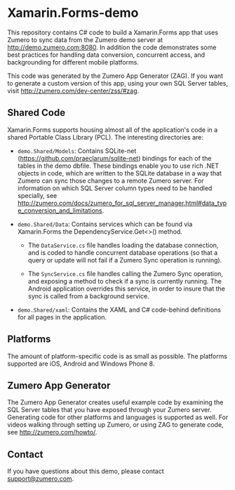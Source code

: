 Xamarin.Forms-demo
==================

This repository contains C# code to build a Xamarin.Forms app that 
uses Zumero to sync data from the Zumero demo server at 
http://demo.zumero.com:8080.  In addition the code demonstrates some
best practices for handling data conversion, concurrent access, and 
backgrounding for different mobile platforms.

This code was generated by the Zumero App Generator (ZAG). If you 
want to generate a custom version of this app, using your own SQL 
Server tables, visit http://zumero.com/dev-center/zss/#zag.

Shared Code
----

Xamarin.Forms supports housing almost all of the application's code in
a shared Portable Class Library (PCL). The interesting directories are:

 - `demo.Shared/Models`: Contains SQLite-net (https://github.com/praeclarum/sqlite-net)
bindings for each of the tables in the demo dbfile. These bindings enable you to 
use rich .NET objects in code, which are written to the SQLite database in a way 
that Zumero can sync those changes to a remote Zumero server. For information on 
which SQL Server column types need to be handled specially, see 
http://zumero.com/docs/zumero_for_sql_server_manager.html#data_type_conversion_and_limitations.

 - `demo.Shared/Data`: Contains services which can be found via Xamarin.Forms 
the DependencyService.Get<>() method.  

    - The `DataService.cs` file handles loading the database connection, and is coded 
    to handle concurrent database operations (so that a query or update will not fail 
    if a Zumero Sync operation is running).

    - The `SyncService.cs` file handles calling the Zumero Sync operation, and exposing 
    a method to check if a sync is currently running.  The Android application overrides
    this service, in order to insure that the sync is called from a background service.
    
 - `demo.Shared/xaml`: Contains the XAML and C# code-behind definitions for all 
    pages in the application. 

Platforms
----

The amount of platform-specific code is as small as possible.  The platforms 
supported are iOS, Android and Windows Phone 8.


Zumero App Generator
----

The Zumero App Generator creates useful example code by examining the SQL Server tables
that you have exposed through your Zumero server. Generating code for other platforms and
languages is supported as well.  For videos walking through setting up Zumero, or using 
ZAG to generate code, see http://zumero.com/howto/.

Contact
----

If you have questions about this demo, please contact support@zumero.com.
